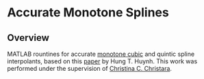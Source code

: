 # Accurate Monotone Splines

## Overview
MATLAB rountines for accurate 
[monotone cubic](https://en.wikipedia.org/wiki/Monotone_cubic_interpolation) and quintic 
spline interpolants, based on this
[paper](https://ntrs.nasa.gov/archive/nasa/casi.ntrs.nasa.gov/19910011517.pdf) by Hung T. Huynh.
This work was performed under the supervision of 
[Christina C. Christara](http://www.cs.toronto.edu/~ccc/).
